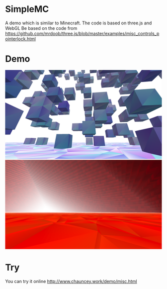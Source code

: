 # SimpleMC
A demo which is similar to Minecraft. The code is based on three.js and WebGL
Be based on the code from https://github.com/mrdoob/three.js/blob/master/examples/misc_controls_pointerlock.html

# Demo
![demo1](https://raw.githubusercontent.com/ChaunceyKiwi/SimpleMC/master/demo1.png)
![demo2](https://raw.githubusercontent.com/ChaunceyKiwi/SimpleMC/master/demo2.png)

# Try
You can try it online http://www.chauncey.work/demo/misc.html